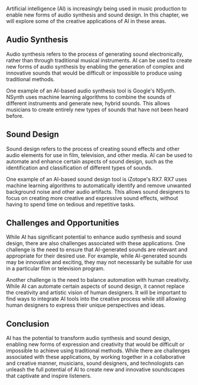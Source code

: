 
Artificial intelligence (AI) is increasingly being used in music production to enable new forms of audio synthesis and sound design. In this chapter, we will explore some of the creative applications of AI in these areas.

Audio Synthesis
---------------

Audio synthesis refers to the process of generating sound electronically, rather than through traditional musical instruments. AI can be used to create new forms of audio synthesis by enabling the generation of complex and innovative sounds that would be difficult or impossible to produce using traditional methods.

One example of an AI-based audio synthesis tool is Google's NSynth. NSynth uses machine learning algorithms to combine the sounds of different instruments and generate new, hybrid sounds. This allows musicians to create entirely new types of sounds that have not been heard before.

Sound Design
------------

Sound design refers to the process of creating sound effects and other audio elements for use in film, television, and other media. AI can be used to automate and enhance certain aspects of sound design, such as the identification and classification of different types of sounds.

One example of an AI-based sound design tool is iZotope's RX7. RX7 uses machine learning algorithms to automatically identify and remove unwanted background noise and other audio artifacts. This allows sound designers to focus on creating more creative and expressive sound effects, without having to spend time on tedious and repetitive tasks.

Challenges and Opportunities
----------------------------

While AI has significant potential to enhance audio synthesis and sound design, there are also challenges associated with these applications. One challenge is the need to ensure that AI-generated sounds are relevant and appropriate for their desired use. For example, while AI-generated sounds may be innovative and exciting, they may not necessarily be suitable for use in a particular film or television program.

Another challenge is the need to balance automation with human creativity. While AI can automate certain aspects of sound design, it cannot replace the creativity and artistic vision of human designers. It will be important to find ways to integrate AI tools into the creative process while still allowing human designers to express their unique perspectives and ideas.

Conclusion
----------

AI has the potential to transform audio synthesis and sound design, enabling new forms of expression and creativity that would be difficult or impossible to achieve using traditional methods. While there are challenges associated with these applications, by working together in a collaborative and creative manner, musicians, sound designers, and technologists can unleash the full potential of AI to create new and innovative soundscapes that captivate and inspire listeners.
